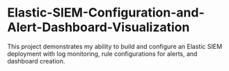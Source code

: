 # Elastic-SIEM-Configuration-and-Alert-Dashboard-Visualization
This project demonstrates my ability to build and configure an Elastic SIEM deployment with log monitoring, rule configurations for alerts, and dashboard creation.
